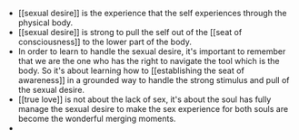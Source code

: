 - [[sexual desire]] is the experience that the self experiences through the physical body.
- [[sexual desire]] is strong to pull the self out of the [[seat of consciousness]] to the lower part of the body. 
- In order to learn to handle the sexual desire, it's important to remember that we are the one who has the right to navigate the tool which is the body. So it's about learning how to [[establishing the seat of awareness]] in a grounded way to handle the strong stimulus and pull of the sexual desire.
- [[true love]] is not about the lack of sex, it's about the soul has fully manage the sexual desire to make the sex experience for both souls are become the wonderful merging moments.
- 
